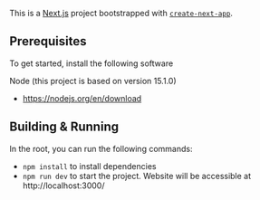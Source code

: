 This is a [Next.js](https://nextjs.org/) project bootstrapped with [`create-next-app`](https://github.com/vercel/next.js/tree/canary/packages/create-next-app).

## Prerequisites

To get started, install the following software

Node (this project is based on version 15.1.0)

-   https://nodejs.org/en/download

## Building & Running

In the root, you can run the following commands:

-   `npm install` to install dependencies
-   `npm run dev` to start the project. Website will be accessible at http://localhost:3000/

